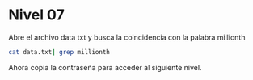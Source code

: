 # Nivel 07

Abre el archivo data txt y busca la coincidencia  con la palabra millionth

```bash
cat data.txt| grep millionth
```

Ahora copia la contraseña para acceder al siguiente nivel. 
